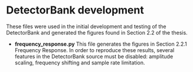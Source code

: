 # DetectorBank development

These files were used in the initial development and testing of the DetectorBank
and generated the figures found in Section 2.2 of the thesis.

- **frequency_response.py** This file generates the figures in Section 2.2.1 
Frequency Response. In order to reproduce these results, several features in the 
DetectorBank source must be disabled: amplitude scaling, frequency shifting and 
sample rate limitation.
